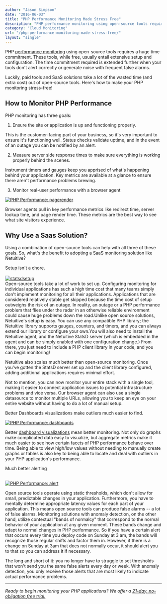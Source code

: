 ```yaml
---
author: "Jason Simpson"
date: "2016-06-03"
title: "PHP Performance Monitoring Made Stress Free"
description: "PHP performance monitoring using open-source tools requires a huge time commitment and extensive configuration. Luckily, there's an alternative."
category: "Cloud Monitoring"
url: "/php-performance-monitoring-made-stress-free/"
layout: "single"
---
```



PHP [performance monitoring](https://www.metricly.com/product) using open-source tools requires a huge time commitment. These tools, while free, usually entail extensive setup and configuration. The time commitment required is extended further when your tools don't alert correctly or generate noise with frequent false alarms.

Luckily, paid tools and SaaS solutions take a lot of the wasted time (and extra cost) out of open-source tools. Here's how to make your PHP monitoring stress-free!

How to Monitor PHP Performance
------------------------------

PHP monitoring has three goals:

1) Ensure the site or application is up and functioning properly.

This is the customer-facing part of your business, so it's very important to ensure it's functioning well. Status checks validate uptime, and in the event of an outage you can be notified by an alert.

2) Measure server side response times to make sure everything is working properly behind the scenes.

Instrument timers and gauges keep you apprised of what's happening behind your application. Key metrics are available at a glance to ensure there aren't performance problems brewing.

3) Monitor real-user performance with a browser agent

[![PHP Performance: pagerender](https://www.metricly.com/wp-content/uploads/2016/06/pagerender.png)](https://www.metricly.com/wp-content/uploads/2016/06/pagerender.png)

Browser agents pull in key performance metrics like redirect time, server lookup time, and page render time. These metrics are the best way to see what site visitors experience.

Why Use a Saas Solution?
------------------------

Using a combination of open-source tools can help with all three of these goals. So, what's the benefit to adopting a SaaS monitoring solution like Netuitive?

Setup isn't a chore.\
[\
![statsdsetup](https://www.metricly.com/wp-content/uploads/2016/06/statsdsetup-1024x313.png)](https://www.metricly.com/wp-content/uploads/2016/06/statsdsetup.png)\
Open-source tools take a lot of work to set up. Configuring monitoring for individual applications has such a high time cost that many teams simply don't implement monitoring for all their applications. Applications that are considered relatively stable get skipped because the time cost of setup outweighs the risk of an outage. In reality, an outage or a PHP performance problem that flies under the radar in an otherwise reliable environment could cause huge problems down the road.Unlike open source solutions, Netuitive's setup is easy. You can use any compatible PHP library; the Netuitive library supports gauges, counters, and timers, and you can always extend our library or configure your own.You will also need to install the Netuitive agent, and the Netuitive StatsD server (which is embedded in the agent and can be simply enabled with one configuration change.) From there, you just need to include a PHP client library in your code, and you can begin monitoring!

Netuitive also scales much better than open-source monitoring. Once you've gotten the StatsD server set up and the client library configured, adding additional applications requires minimal effort.

Not to mention, you can now monitor your entire stack with a single tool, making it easier to connect application issues to potential infrastructure problems and vice versa. Our browser agent can also use a single datasource to monitor multiple URLs, allowing you to keep an eye on your entire website without having to do a lot of manual setup.

Better Dashboards visualizations make outliers much easier to find.

[![PHP Performance: dashboards](https://www.metricly.com/wp-content/uploads/2016/06/dashboards-1024x530.png)](https://www.metricly.com/wp-content/uploads/2016/06/dashboards.png)

Better [dashboard visualizations](https://www.metricly.com/devops-dashboard-best-practices) mean better monitoring. Not only do graphs make complicated data easy to visualize, but aggregate metrics make it much easier to see how certain facets of PHP performance behave over time. Being able to view high/low values without needing to manually create graphs or tables is also key to being able to locate and deal with outliers in your PHP application's performance.

Much better alerting

[\
![PHP Performance: alert](https://www.metricly.com/wp-content/uploads/2016/06/alert-1024x529.png)](https://www.metricly.com/wp-content/uploads/2016/06/alert.png)

Open source tools operate using static thresholds, which don't allow for small, predictable changes in your application. Furthermore, you have to mentally determine appropriate latency values for each part of your application. This means open source tools can produce false alarms -- a lot of false alarms. Monitoring solutions with anomaly detection, on the other hand, utilize contextual "bands of normalcy" that correspond to the normal behavior of your application at any given moment. These bands change and adapt to normal changes in PHP performance. So if you have a certain alert that occurs every time you deploy code on Sunday at 3 am, the bands will recognize those regular shifts and factor them in. However, if there is a change on Sunday at 3am that does not normally occur, it should alert you to that so you can address it if necessary.

The long and short of it: you no longer have to struggle to set thresholds that won't send you the same false alerts every day or week. With anomaly detection, you only receive those alerts that are most likely to indicate actual performance problems.

* * * * *

*Ready to begin monitoring your PHP applications? We offer a [21-day, no-obligation free trial.](https://www.metricly.com/signup)*
